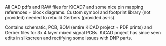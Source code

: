 All CAD pdfs and RAW files for KiCAD7 and some nice pin mapping references + block diagrams. Custom symbol and footprint library (not provided) needed to rebuild Gerbers (provided as-is). 

Contains schematic, PCB, BOM (entire KiCAD project + PDF prints) and Gerber files for 3x 4 layer mixed signal PCBs. KiCAD project has since seen edits in silkscreen and rectifying some issues with DNP parts.
